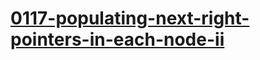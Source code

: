 # [0117-populating-next-right-pointers-in-each-node-ii](https://leetcode.com/problems/populating-next-right-pointers-in-each-node-ii)